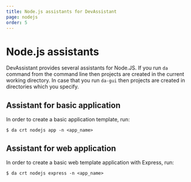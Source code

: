 ```yaml
---
title: Node.js assistants for DevAssistant
page: nodejs
order: 5
---
```


# Node.js assistants

DevAssistant provides several assistants for Node.JS. If you run `da` command from the command line then projects are created in the current working directory.
In case that you run `da-gui` then projects are created in directories which you specify.

## Assistant for basic application

In order to create a basic application template, run:

```
$ da crt nodejs app -n <app_name>
```

## Assistant for web application

In order to create a basic web template application with Express, run:

```
$ da crt nodejs express -n <app_name>
```
